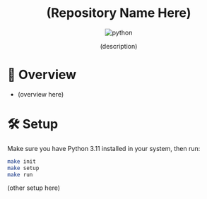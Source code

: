 <div align="center">

# (Repository Name Here)

![python](https://img.shields.io/badge/python-3.11-blue)

(description)

</div>

# 📄 Overview

- (overview here)

# 🛠 Setup

Make sure you have Python 3.11 installed in your system, then run:
```bash
make init
make setup
make run
```
(other setup here)
